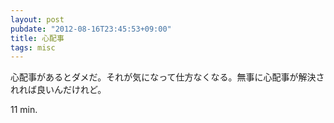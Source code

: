 ```yaml
---
layout: post
pubdate: "2012-08-16T23:45:53+09:00"
title: 心配事
tags: misc
---
```

心配事があるとダメだ。それが気になって仕方なくなる。無事に心配事が解決されれば良いんだけれど。

11 min.

